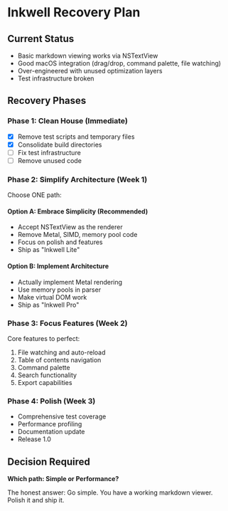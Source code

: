 # Inkwell Recovery Plan

## Current Status
- Basic markdown viewing works via NSTextView
- Good macOS integration (drag/drop, command palette, file watching)
- Over-engineered with unused optimization layers
- Test infrastructure broken

## Recovery Phases

### Phase 1: Clean House (Immediate)
- [x] Remove test scripts and temporary files
- [x] Consolidate build directories
- [ ] Fix test infrastructure
- [ ] Remove unused code

### Phase 2: Simplify Architecture (Week 1)
Choose ONE path:

#### Option A: Embrace Simplicity (Recommended)
- Accept NSTextView as the renderer
- Remove Metal, SIMD, memory pool code
- Focus on polish and features
- Ship as "Inkwell Lite"

#### Option B: Implement Architecture
- Actually implement Metal rendering
- Use memory pools in parser
- Make virtual DOM work
- Ship as "Inkwell Pro"

### Phase 3: Focus Features (Week 2)
Core features to perfect:
1. File watching and auto-reload
2. Table of contents navigation
3. Command palette
4. Search functionality
5. Export capabilities

### Phase 4: Polish (Week 3)
- Comprehensive test coverage
- Performance profiling
- Documentation update
- Release 1.0

## Decision Required
**Which path: Simple or Performance?**

The honest answer: Go simple. You have a working markdown viewer. Polish it and ship it.